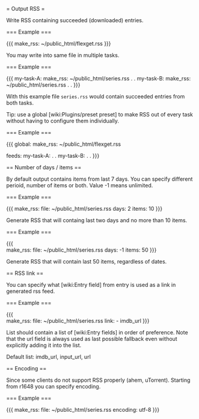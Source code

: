 = Output RSS =

Write RSS containing succeeded (downloaded) entries.

=== Example ===

{{{
make_rss: ~/public_html/flexget.rss
}}}

You may write into same file in multiple tasks.

=== Example ===

{{{
my-task-A:
  make_rss: ~/public_html/series.rss
  .
  .
my-task-B:
  make_rss: ~/public_html/series.rss
  .
  .
}}}

With this example file `series.rss` would contain succeeded
entries from both tasks.

Tip: use a global [wiki:Plugins/preset preset] to make RSS out of every task without having to configure them individually.

=== Example ===

{{{
global:
  make_rss: ~/public_html/flexget.rss

feeds:
  my-task-A:
    .
    .
  my-task-B:
    .
    .
}}}


== Number of days / items ==
        
By default output contains items from last 7 days. You can specify
different perioid, number of items or both. Value -1 means unlimited.
        
=== Example ===
        
{{{
make_rss:
  file: ~/public_html/series.rss
  days: 2
  items: 10
}}}
          
Generate RSS that will containg last two days and no more than 10 items.
        
=== Example ===

{{{        
make_rss:
  file: ~/public_html/series.rss
  days: -1
  items: 50
}}}
          
Generate RSS that will contain last 50 items, regardless of dates.
        
== RSS link ==
        
You can specify what [wiki:Entry field] from entry is used as a link in generated rss feed.
        
=== Example ===

{{{        
make_rss:
  file: ~/public_html/series.rss
  link:
    - imdb_url
}}}
            
List should contain a list of [wiki:Entry fields] in order of preference.
Note that the url field is always used as last possible fallback
even without explicitly adding it into the list.
        
Default list: imdb_url, input_url, url

== Encoding ==

Since some clients do not support RSS properly (ahem, uTorrent). Starting from r1648 you can specify encoding.

=== Example ===

{{{
make_rss:
  file: ~/public_html/series.rss
  encoding: utf-8
}}}